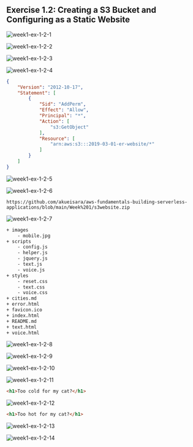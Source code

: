 ## Exercise 1.2: Creating a S3 Bucket and Configuring as a Static Website

![week1-ex-1-2-1](week1-ex-1-2-1.png)

![week1-ex-1-2-2](week1-ex-1-2-2.png)

![week1-ex-1-2-3](week1-ex-1-2-3.png)

![week1-ex-1-2-4](week1-ex-1-2-4.png)

```json
{
    "Version": "2012-10-17",
    "Statement": [
        {
            "Sid": "AddPerm",
            "Effect": "Allow",
            "Principal": "*",
            "Action": [
                "s3:GetObject"
            ],
            "Resource": [
                "arn:aws:s3:::2019-03-01-er-website/*"
            ]
        }
    ]
}
```

![week1-ex-1-2-5](week1-ex-1-2-5.png)

![week1-ex-1-2-6](week1-ex-1-2-6.png)

```
https://github.com/akueisara/aws-fundamentals-building-serverless-applications/blob/main/Week%201/s3website.zip
```

![week1-ex-1-2-7](week1-ex-1-2-7.png)

```sh
+ images
    - mobile.jpg
+ scripts
    - config.js
    - helper.js
    - jquery.js
    - text.js
    - voice.js
+ styles
    - reset.css
    - text.css
    - voice.css
+ cities.md
+ error.html
+ favicon.ico
+ index.html
+ README.md
+ text.html
+ voice.html
```

![week1-ex-1-2-8](week1-ex-1-2-8.png)

![week1-ex-1-2-9](week1-ex-1-2-9.png)

![week1-ex-1-2-10](week1-ex-1-2-10.png)

![week1-ex-1-2-11](week1-ex-1-2-11.png)

```html
<h1>Too cold for my cat?</h1>
```

![week1-ex-1-2-12](week1-ex-1-2-12.png)

```html
<h1>Too hot for my cat?</h1>
```

![week1-ex-1-2-13](week1-ex-1-2-13.png)

![week1-ex-1-2-14](week1-ex-1-2-14.png)

